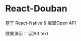 # React-Douban
基于 React-Native &amp; 豆瓣Open API 

效果演示：
![Alt text](https://github.com/edagarli/React-Douban/blob/master/douban.gif)
